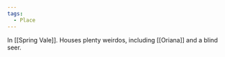 ```yaml
---
tags:
  - Place
---
```

In [[Spring Vale]]. Houses plenty weirdos, including [[Oriana]] and a blind seer. 